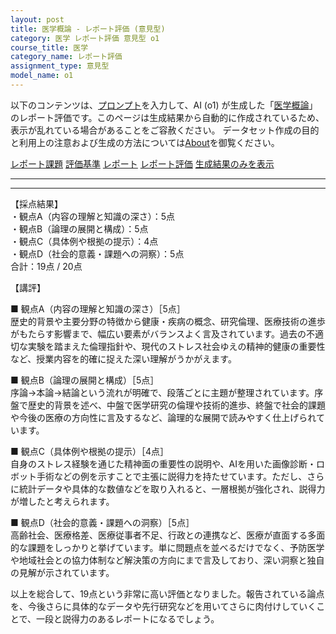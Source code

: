 ```yaml
---
layout: post
title: 医学概論 - レポート評価 (意見型)
category: 医学 レポート評価 意見型 o1
course_title: 医学
category_name: レポート評価
assignment_type: 意見型
model_name: o1
---
```


以下のコンテンツは、[プロンプト](https://github.com/takedatoshiyuki/synthetic_assignments/tree/main/generated/医学/o1/prompt_レポート評価-意見型.md)を入力して、AI (o1) が生成した「[医学概論](/contents/医学/)」のレポート評価です。このページは生成結果から自動的に作成されているため、表示が乱れている場合があることをご容赦ください。
データセット作成の目的と利用上の注意および生成の方法については[About](/About)を御覧ください。

[レポート課題](../レポート課題-意見型)
[評価基準](../評価基準-意見型)
[レポート](../レポート-意見型)
[レポート評価](../レポート評価-意見型)
[生成結果のみを表示](https://github.com/takedatoshiyuki/synthetic_assignments/tree/main/generated/医学/o1/レポート評価-意見型.md)
  

***
***
  
【採点結果】  
・観点A（内容の理解と知識の深さ）：5点  
・観点B（論理の展開と構成）：5点  
・観点C（具体例や根拠の提示）：4点  
・観点D（社会的意義・課題への洞察）：5点  
合計：19点 / 20点  

【講評】  

■ 観点A（内容の理解と知識の深さ）［5点］  
歴史的背景や主要分野の特徴から健康・疾病の概念、研究倫理、医療技術の進歩がもたらす影響まで、幅広い要素がバランスよく言及されています。過去の不適切な実験を踏まえた倫理指針や、現代のストレス社会ゆえの精神的健康の重要性など、授業内容を的確に捉えた深い理解がうかがえます。

■ 観点B（論理の展開と構成）［5点］  
序論→本論→結論という流れが明確で、段落ごとに主題が整理されています。序盤で歴史的背景を述べ、中盤で医学研究の倫理や技術的進歩、終盤で社会的課題や今後の医療の方向性に言及するなど、論理的な展開で読みやすく仕上げられています。

■ 観点C（具体例や根拠の提示）［4点］  
自身のストレス経験を通じた精神面の重要性の説明や、AIを用いた画像診断・ロボット手術などの例を示すことで主張に説得力を持たせています。ただし、さらに統計データや具体的な数値などを取り入れると、一層根拠が強化され、説得力が増したと考えられます。

■ 観点D（社会的意義・課題への洞察）［5点］  
高齢社会、医療格差、医療従事者不足、行政との連携など、医療が直面する多面的な課題をしっかりと挙げています。単に問題点を並べるだけでなく、予防医学や地域社会との協力体制など解決策の方向にまで言及しており、深い洞察と独自の見解が示されています。

以上を総合して、19点という非常に高い評価となりました。報告されている論点を、今後さらに具体的なデータや先行研究などを用いてさらに肉付けしていくことで、一段と説得力のあるレポートになるでしょう。
